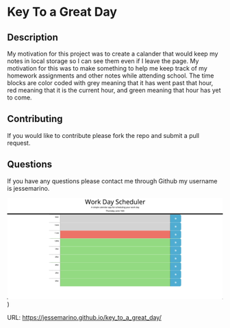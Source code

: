 # Key To a Great Day

## Description

My motivation for this project was to create a calander that would keep my notes in local storage so I can see them even if I leave the page. My motivation for this was to make something to help me keep track of my homework assignments and other notes while attending school. The time blocks are color coded with grey meaning that it has went past that hour, red meaning that it is the current hour, and green meaning that hour has yet to come.

## Contributing

If you would like to contribute please fork the repo and submit a pull request.

## Questions

If you have any questions please contact me through Github my username is jessemarino.

![picture of website](./assets/images/calander.png))

URL: https://jessemarino.github.io/key_to_a_great_day/
